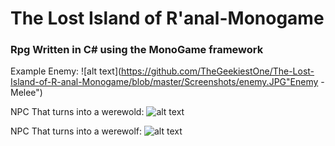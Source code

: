 # The Lost Island of R'anal-Monogame
### Rpg Written in C# using the MonoGame framework


Example Enemy: 
![alt text](https://github.com/TheGeekiestOne/The-Lost-Island-of-R-anal-Monogame/blob/master/Screenshots/enemy.JPG"Enemy - Melee")

NPC That turns into a werewold: 
![alt text](https://github.com/TheGeekiestOne/The-Lost-Island-of-R-anal-Monogame/blob/master/Screenshots/Boss.PNG"Boss")


NPC That turns into a werewolf: 
![alt text](https://github.com/TheGeekiestOne/The-Lost-Island-of-R-anal-Monogame/blob/master/Screenshots/17499320_271797973261671_3633742176124042856_n.PNG "NPC 2 ")
